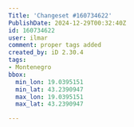 ```yaml
---
Title: 'Changeset #160734622'
PublishDate: 2024-12-29T00:32:40Z
id: 160734622
user: ilmar
comment: proper tags added
created_by: iD 2.30.4
tags:
- Montenegro
bbox:
  min_lon: 19.0395151
  min_lat: 43.2390947
  max_lon: 19.0395151
  max_lat: 43.2390947

---
```

